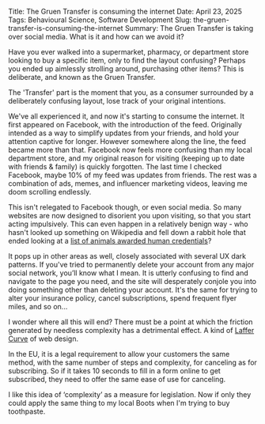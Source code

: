 Title: The Gruen Transfer is consuming the internet
Date: April 23, 2025
Tags: Behavioural Science, Software Development
Slug: the-gruen-transfer-is-consuming-the-internet
Summary: The Gruen Transfer is taking over social media. What is it and how can we avoid it?

Have you ever walked into a supermarket, pharmacy, or department store looking to buy a specific item, only to find the layout confusing? Perhaps you ended up aimlessly strolling around, purchasing other items? This is deliberate, and known as the Gruen Transfer.  
  
The 'Transfer' part is the moment that you, as a consumer surrounded by a deliberately confusing layout, lose track of your original intentions.  
  
We've all experienced it, and now it's starting to consume the internet. It first appeared on Facebook, with the introduction of the feed. Originally intended as a way to simplify updates from your friends, and hold your attention captive for longer. However somewhere along the line, the feed became more than that. Facebook now feels more confusing than my local department store, and my original reason for visiting (keeping up to date with friends & family) is quickly forgotten. The last time I checked Facebook, maybe 10% of my feed was updates from friends. The rest was a combination of ads, memes, and influencer marketing videos, leaving me doom scrolling endlessly.    
  
This isn't relegated to Facebook though, or even social media. So many websites are now designed to disorient you upon visiting, so that you start acting impulsively. This can even happen in a relatively benign way - who hasn't looked up something on Wikipedia and fell down a rabbit hole that ended looking at a [list of animals awarded human credentials](https://en.wikipedia.org/wiki/List_of_animals_awarded_human_credentials)?  
  
It pops up in other areas as well, closely associated with several UX dark patterns. If you've tried to permanently delete your account from any major social network, you’ll know what I mean. It is utterly confusing to find and navigate to the page you need, and the site will desperately conjole you into doing something other than deleting your account. It's the same for trying to alter your insurance policy, cancel subscriptions, spend frequent flyer miles, and so on...  
  
I wonder where all this will end? There must be a point at which the friction generated by needless complexity has a detrimental effect. A kind of [Laffer Curve](https://en.wikipedia.org/wiki/Laffer_curve#:~:text=In%20economics%2C%20the%20Laffer%20curve,of%20the%20government's%20tax%20revenue.) of web design.  
  
In the EU, it is a legal requirement to allow your customers the same method, with the same number of steps and complexity, for canceling as for subscribing. So if it takes 10 seconds to fill in a form online to get subscribed, they need to offer the same ease of use for canceling.  
  
I like this idea of ‘complexity’ as a measure for legislation. Now if only they could apply the same thing to my local Boots when I'm trying to buy toothpaste.  
